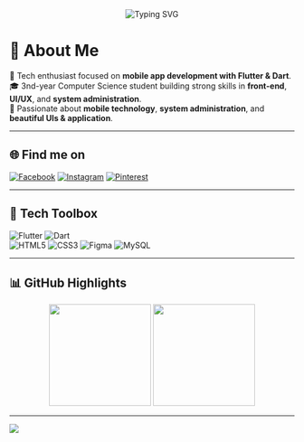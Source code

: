 <div align="center">
  <img src="https://readme-typing-svg.demolab.com?font=Fira+Code&size=24&pause=1000&center=true&vCenter=true&width=480&lines=Hi+%F0%9F%91%8B+I'm+Vivien%2C+Flutter+Dev;Passionate+about+clean+code+and;Learning+and+improving+at+time!" alt="Typing SVG" />
</div>

# 📱 About Me

👋 Tech enthusiast focused on **mobile app development with Flutter & Dart**.  
🎓 3nd-year Computer Science student building strong skills in **front-end**, **UI/UX**, and **system administration**.  
🧠 Passionate about **mobile technology**, **system administration**, and **beautiful UIs & application**.


---

## 🌐 Find me on

[![Facebook](https://img.shields.io/badge/Facebook-%231877F2.svg?style=for-the-badge&logo=Facebook&logoColor=white)]()
[![Instagram](https://img.shields.io/badge/Instagram-%23E4405F.svg?style=for-the-badge&logo=Instagram&logoColor=white)]()
[![Pinterest](https://img.shields.io/badge/Pinterest-%23BD081C.svg?style=for-the-badge&logo=Pinterest&logoColor=white)]()

---

## 🧰 Tech Toolbox

![Flutter](https://img.shields.io/badge/Flutter-%2302569B.svg?style=flat-square&logo=Flutter&logoColor=white) 
![Dart](https://img.shields.io/badge/Dart-%230175C2.svg?style=flat-square&logo=Dart&logoColor=white)  
![HTML5](https://img.shields.io/badge/HTML5-%23E34F26.svg?style=flat-square&logo=html5&logoColor=white) 
![CSS3](https://img.shields.io/badge/CSS3-%231572B6.svg?style=flat-square&logo=css3&logoColor=white) 
![Figma](https://img.shields.io/badge/Figma-%23F24E1E.svg?style=flat-square&logo=figma&logoColor=white) 
![MySQL](https://img.shields.io/badge/MySQL-%234479A1.svg?style=flat-square&logo=mysql&logoColor=white) 


---

## 📊 GitHub Highlights

<div align="center">
  <img src="https://github-readme-stats.vercel.app/api?username=asvpxvivien&theme=tokyonight&hide_border=true&include_all_commits=true&count_private=true" height="180" />
  <img src="https://github-readme-stats.vercel.app/api/top-langs/?username=asvpxvivien&layout=compact&theme=tokyonight&hide_border=true" height="180" />
</div>


---


[![](https://visitcount.itsvg.in/api?id=asvpxvivien&icon=5&color=0)](https://visitcount.itsvg.in)

<!-- Built with ❤️ by Vivien using GPRM ( https://gprm.itsvg.in ) -->
